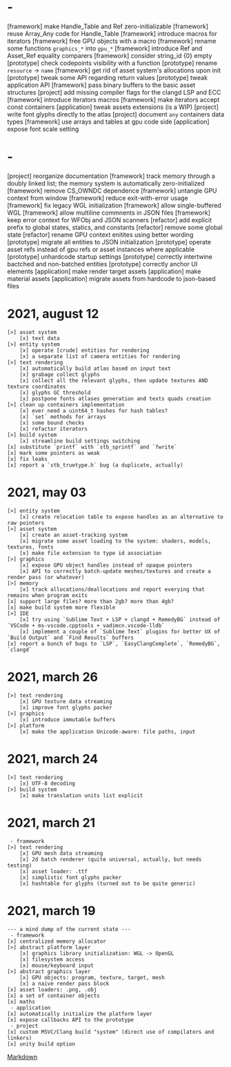 # -
[framework] make Handle_Table and Ref zero-initializable
[framework] reuse Array_Any code for Handle_Table
[framework] introduce macros for iterators
[framework] free GPU objects with a macro
[framework] rename some functions `graphics_*` into `gpu_*`
[framework] introduce Ref and Asset_Ref equality comparers
[framework] consider string_id {0} empty
[prototype] check codepoints visibility with a function
[prototype] rename `resource` -> `name`
[framework] get rid of asset system's allocations upon init
[prototype] tweak some API regarding return values
[prototype] tweak application API
[framework] pass binary buffers to the basic asset structures
[project] add missing compiler flags for the clangd LSP and ECC
[framework] introduce iterators macros
[framework] make iterators accept const containers
[application] tweak assets extensions (is a WIP)
[project] write font glyphs directly to the atlas
[project] document `any` containers data types
[framework] use arrays and tables at gpu code side
[application] expose font scale setting

# -
[project] reorganize documentation
[framework] track memory through a doubly linked list; the memory system is automatically zero-initialized
[framework] remove CS_OWNDC dependence
[framework] untangle GPU context from window
[framework] reduce exit-with-error usage
[framework] fix legacy WGL initialization
[framework] allow single-buffered WGL
[framework] allow multiline commnents in JSON files
[framework] keep error context for WFObj and JSON scanners
[refactor] add explicit prefix to global states, statics, and constants
[refactor] remove some global state
[refactor] rename GPU context enitites using better wording
[prototype] migrate all entities to JSON initialization
[prototype] operate asset refs instead of gpu refs or asset instances where applicable
[prototype] unhardcode startup settings
[prototype] correctly intertwine bactched and non-batched entities
[prototype] correctly anchor UI elements
[application] make render target assets
[application] make material assets
[application] migrate assets from hardcode to json-based files

# 2021, august 12
```
[>] asset system
    [x] text data
[>] entity system
    [x] operate [crude] entities for rendering
    [x] a separate list of camera entities for rendering
[>] text rendering
    [x] automatically build atlas based on input text
    [x] grabage collect glyphs
    [x] collect all the relevant glyphs, then update textures AND texture coordinates
    [x] glyphs GC threshold
    [x] postpone fonts atlases generation and texts quads creation
[>] clean up containers implementation
    [x] ever need a uint64_t hashes for hash tables?
    [x] `set` methods for arrays
    [x] some bound checks
    [x] refactor iterators
[>] build system
    [x] streamline build settings switching
[x] substitute `printf` with `stb_sprintf` and `fwrite`
[x] mark some pointers as weak
[x] fix leaks
[x] report a `stb_truetype.h` bug (a duplicate, actually)
```

# 2021, may 03
```
[>] entity system
    [x] create relocation table to expose handles as an alternative to raw pointers
[>] asset system
    [x] create an asset-tracking system
    [x] migrate some asset loading to the system: shaders, models, textures, fonts
    [x] make file extension to type id association
[>] graphics
    [x] expose GPU object handles instead of opaque pointers
    [x] API to correctly batch-update meshes/textures and create a render pass (or whatever)
[>] memory
    [x] track allocations/deallocations and report everying that remains when program exits
[x] support large files? more than 2gb? more than 4gb?
[x] make build system more flexible
[>] IDE
    [x] try using `Sublime Text + LSP + clangd + RemedyBG` instead of `VSCode + ms-vscode.cpptools + vadimcn.vscode-lldb`
    [x] implement a couple of `Sublime Text` plugins for better UX of `Build Output` and `Find Results` buffers
[x] report a bunch of bugs to `LSP`, `EasyClangComplete`, `RemedyBG`, `clangd`
```

# 2021, march 26
```
[>] text rendering
    [x] GPU texture data streaming
    [x] improve font glyphs packer
[>] graphics
    [x] introduce immutable buffers
[>] platform
    [x] make the application Unicode-aware: file paths, input
```

# 2021, march 24
```
[>] text rendering
    [x] UTF-8 decoding
[>] build system
	[x] make translation units list explicit
```

# 2021, march 21
```
 - framework
[>] text rendering
    [x] GPU mesh data streaming
    [x] 2d batch renderer (quite universal, actually, but needs testing)
    [x] asset loader: .ttf
    [x] simplistic font glyphs packer
    [x] hashtable for glyphs (turned out to be quite generic)
```

# 2021, march 19
```
--- a mind dump of the current state ---
 - framework
[x] centralized memory allocator
[>] abstract platform layer
    [x] graphics library initialization: WGL -> OpenGL
    [x] filesystem access
    [x] mouse/keyboard input
[>] abstract graphics layer
    [x] GPU objects: program, texture, target, mesh
    [x] a naive render pass block
[x] asset loaders: .png, .obj
[x] a set of container objects
[x] maths
 - application
[x] automatically initialize the platform layer
[x] expose callbacks API to the prototype
 - project
[x] custom MSVC/Clang build "system" (direct use of compilators and linkers)
[x] unity build option
```

[Markdown](https://www.markdownguide.org/basic-syntax/)
